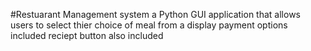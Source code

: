 #Restuarant Management system
a Python GUI application that allows users to select thier choice of meal from  a display
payment options included
reciept button also included

